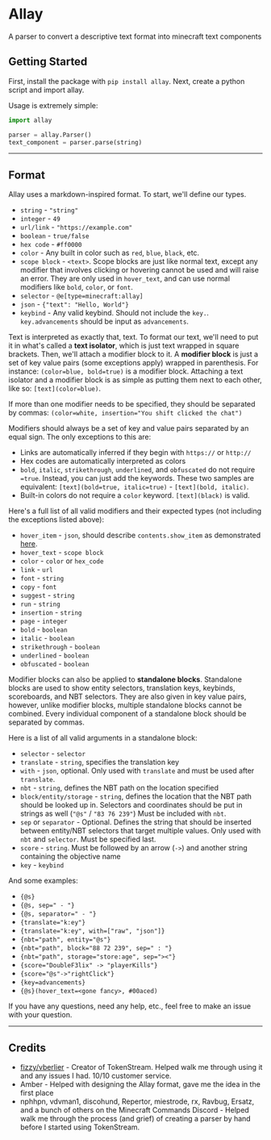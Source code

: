 # Allay
A parser to convert a descriptive text format into minecraft text components

## Getting Started
First, install the package with `pip install allay`.
Next, create a python script and import allay.

Usage is extremely simple:
```python
import allay 

parser = allay.Parser()
text_component = parser.parse(string)
```

---

## Format
Allay uses a markdown-inspired format. To start, we'll define our types.
- `string` - `"string"`
- `integer` - `49`
- `url/link` - `"https://example.com"`
- `boolean` - `true/false`
- `hex code` - `#ff0000`
- `color` - Any built in color such as `red`, `blue`, `black`, etc.
- `scope block` - `<text>`. Scope blocks are just like normal text, except any modifier that involves clicking or hovering cannot be used and will raise an error. They are only used in `hover_text`, and can use normal modifiers like `bold`, `color`, or `font`.
- `selector` - `@e[type=minecraft:allay]`
- `json` - `{"text": "Hello, World"}`
- `keybind` - Any valid keybind. Should not include the `key.`. `key.advancements` should be input as `advancements`.

Text is interpreted as exactly that, text. To format our text, we'll need to put it in what's called a **text isolator**, which is just text wrapped in square brackets. Then, we'll attach a modifier block to it. A **modifier block** is just a set of key value pairs (some exceptions apply) wrapped in parenthesis. For instance: `(color=blue, bold=true)` is a modifier block. Attaching a text isolator and a modifier block is as simple as putting them next to each other, like so: `[text](color=blue)`. 

If more than one modifier needs to be specified, they should be separated by commas: `(color=white, insertion="You shift clicked the chat")`

Modifiers should always be a set of key and value pairs separated by an equal sign. The only exceptions to this are:
- Links are automatically inferred if they begin with `https://` or `http://`
- Hex codes are automatically interpreted as colors
- `bold`, `italic`, `strikethrough`, `underlined`, and `obfuscated` do not require `=true`. Instead, you can just add the keywords. These two samples are equivalent: `[text](bold=true, italic=true)` - `[text](bold, italic)`.
- Built-in colors do not require a `color` keyword. `[text](black)` is valid.

Here's a full list of all valid modifiers and their expected types (not including the exceptions listed above):
- `hover_item` - `json`, should describe `contents.show_item` as demonstrated [here](https://minecraft.fandom.com/wiki/Raw_JSON_text_format).
- `hover_text` - `scope block`
- `color` - `color` or `hex_code`
- `link` - `url`
- `font` - `string`
- `copy` - `font`
- `suggest` - `string`
- `run` - `string`
- `insertion` - `string`
- `page` - `integer`
- `bold` - `boolean`
- `italic` - `boolean`
- `strikethrough` - `boolean`
- `underlined` - `boolean`
- `obfuscated` - `boolean`

Modifier blocks can also be applied to **standalone blocks**. Standalone blocks are used to show entity selectors, translation keys, keybinds, scoreboards, and NBT selectors. They are also given in key value pairs, however, unlike modifier blocks, multiple standalone blocks cannot be combined. Every individual component of a standalone block should be separated by commas.

Here is a list of all valid arguments in a standalone block:
- `selector` - `selector`
- `translate` - `string`, specifies the translation key
- `with` - `json`, optional. Only used with `translate` and must be used after `translate`.
- `nbt` - `string`, defines the NBT path on the location specified
- `block/entity/storage` - `string`, defines the location that the NBT path should be looked up in. Selectors and coordinates should be put in strings as well (`"@s"` / `"83 76 239"`) Must be included with `nbt`.
- `sep` or `separator` - Optional. Defines the string that should be inserted between entity/NBT selectors that target multiple values. Only used with `nbt` and `selector`. Must be specified last.
- `score` - `string`. Must be followed by an arrow (`->`) and another string containing the objective name
- `key` - `keybind`

And some examples:
- `{@s}`
- `{@s, sep=" - "}`
- `{@s, separator=" - "}`
- `{translate="k:ey"}`
- `{translate="k:ey", with=["raw", "json"]}`
- `{nbt="path", entity="@s"}`
- `{nbt="path", block="88 72 239", sep=" : "}`
- `{nbt="path", storage="store:age", sep="><"}`
- `{score="DoubleF3lix" -> "playerKills"}`
- `{score="@s"->"rightClick"}`
- `{key=advancements}`
- `{@s}(hover_text=<gone fancy>, #00aced)`

If you have any questions, need any help, etc., feel free to make an issue with your question.

---

## Credits
* [fizzy/vberlier](https://github.com/vberlier) - Creator of TokenStream. Helped walk me through using it and any issues I had. 10/10 customer service.
* Amber - Helped with designing the Allay format, gave me the idea in the first place
* nphhpn, vdvman1, discohund, Repertor, miestrode, rx, Ravbug, Ersatz, and a bunch of others on the Minecraft Commands Discord - Helped walk me through the process (and grief) of creating a parser by hand before I started using TokenStream. 
